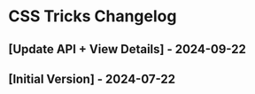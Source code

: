 # CSS Tricks Changelog

## [Update API + View Details] - 2024-09-22

## [Initial Version] - 2024-07-22